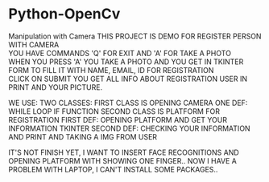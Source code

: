 # Python-OpenCv
Manipulation with Camera
THIS PROJECT IS DEMO FOR REGISTER PERSON WITH CAMERA</br>
YOU HAVE COMMANDS 'Q' FOR EXIT AND 'A' FOR TAKE A PHOTO</br>
WHEN YOU PRESS 'A' YOU TAKE A PHOTO AND YOU GET IN TKINTER FORM TO FILL IT WITH NAME, EMAIL, ID FOR REGISTRATION</br>
CLICK ON SUBMIT YOU GET ALL INFO ABOUT REGISTRATION USER IN PRINT AND YOUR PICTURE.

WE USE:
TWO CLASSES:
  FIRST CLASS IS OPENING CAMERA 
      ONE DEF:
        WHILE LOOP 
        IF FUNCTION
  SECOND CLASS IS PLATFORM FOR REGISTRATION
      FIRST DEF:
        OPENING PLATFORM AND GET YOUR INFORMATION TKINTER
      SECOND DEF:
        CHECKING YOUR INFORMATION AND PRINT
        AND TAKING A IMG FROM USER 

IT'S NOT FINISH YET, I WANT TO INSERT FACE RECOGNITIONS AND OPENING PLATFORM WITH SHOWING ONE FINGER..
NOW I HAVE A PROBLEM WITH LAPTOP, I CAN'T INSTALL SOME PACKAGES..
